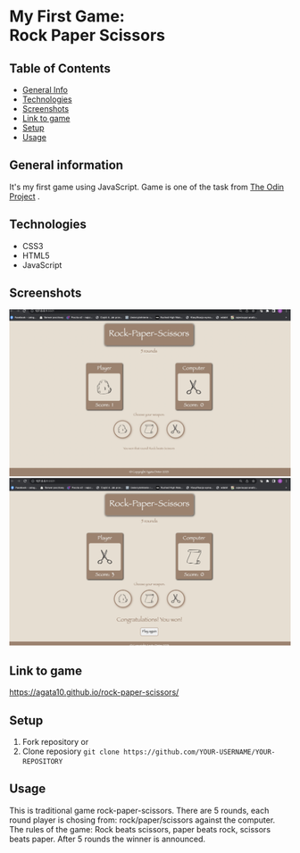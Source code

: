 # My First Game: <br />Rock Paper Scissors

## Table of Contents
* [General Info](#general-information)
* [Technologies](#technologies)
* [Screenshots](#screenshots)
* [Link to game](#link-to-game)
* [Setup](#setup)
* [Usage](#usage)


## General information
It's my first game using JavaScript. Game is one of the task from [The Odin Project](https://www.theodinproject.com/lessons/foundations-rock-paper-scissors) .

## Technologies
* CSS3
* HTML5
* JavaScript

## Screenshots
![Wepage](./images/screen.png)
![Wepage When Won](./images/screenwon.png)

## Link to game
https://agata10.github.io/rock-paper-scissors/

## Setup

1. Fork repository 
or
2. Clone reposiory
   `git clone https://github.com/YOUR-USERNAME/YOUR-REPOSITORY`

## Usage

This is traditional game rock-paper-scissors. There are 5 rounds, each round player is chosing from: rock/paper/scissors against the computer. The rules of the game: Rock beats scissors, paper beats rock, scissors beats paper. After 5 rounds the winner is announced.
